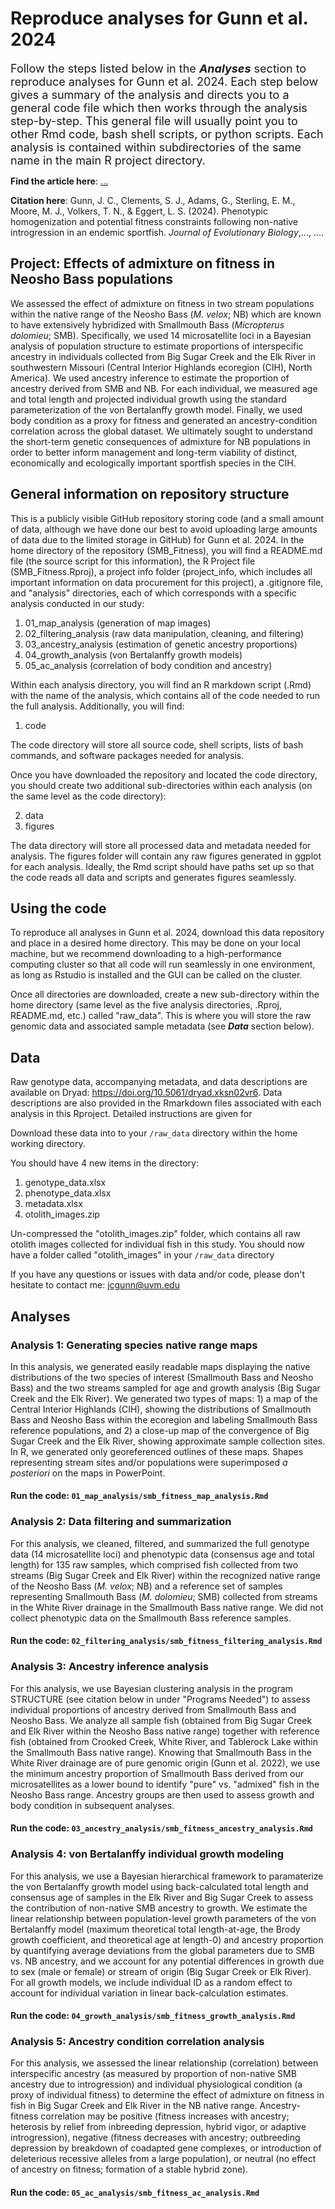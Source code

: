 # Reproduce analyses for Gunn et al. 2024
<font size="+1">Follow the steps listed below in the <b><i>Analyses</i></b> section to reproduce analyses for Gunn et al. 2024. Each step below gives a summary of the analysis and directs you to a general code file which then works through the analysis step-by-step. This general file will usually point you to other Rmd code, bash shell scripts, or python scripts. Each analysis is contained within subdirectories of the same name in the main R project directory.</font>

<b>Find the article here</b>: <a href="url">...</a> 

<b>Citation here</b>: Gunn, J. C., Clements, S. J., Adams, G., Sterling, E. M., Moore, M. J., Volkers, T. N., & Eggert, L. S. (2024). Phenotypic homogenization and potential fitness constraints following non-native introgression in an endemic sportfish. <i>Journal of Evolutionary Biology</i>,..., ....

## Project: Effects of admixture on fitness in Neosho Bass populations 
We assessed the effect of admixture on fitness in two stream populations within the native range of the Neosho Bass (<i>M. velox</i>; NB) which are known to have extensively hybridized with Smallmouth Bass (<i>Micropterus dolomieu</i>; SMB). Specifically, we used 14 microsatellite loci in a Bayesian analysis of population structure to estimate proportions of interspecific ancestry in individuals collected from Big Sugar Creek and the Elk River in southwestern Missouri (Central Interior Highlands ecoregion (CIH), North America). We used ancestry inference to estimate the proportion of ancestry derived from SMB and NB. For each individual, we measured age and total length and projected individual growth using the standard parameterization of the von Bertalanffy growth model. Finally, we used body condition as a proxy for fitness and generated an ancestry-condition correlation across the global dataset. We ultimately sought to understand the short-term genetic consequences of admixture for NB populations in order to better inform management and long-term viability of distinct, economically and ecologically important sportfish species in the CIH.

## General information on repository structure
This is a publicly visible GitHub repository storing code (and a small amount of data, although we have done our best to avoid uploading large amounts of data due to the limited storage in GitHub) for Gunn et al. 2024. In the home directory of the repository (SMB_Fitness), you will find a README.md file (the source script for this information), the R Project file (SMB_Fitness.Rproj), a project info folder (project_info, which includes all important information on data procurement for this project), a .gitignore file, and "analysis" directories, each of which corresponds with a specific analysis conducted in our study:

1) 01_map_analysis (generation of map images)
2) 02_filtering_analysis (raw data manipulation, cleaning, and filtering)
3) 03_ancestry_analysis (estimation of genetic ancestry proportions)
4) 04_growth_analysis (von Bertalanffy growth models)
5) 05_ac_analysis (correlation of body condition and ancestry)

Within each analysis directory, you will find an R markdown script (.Rmd) with the name of the analysis, which contains all of the code needed to run the full analysis. Additionally, you will find:

1) code

The code directory will store all source code, shell scripts, lists of bash commands, and software packages needed for analysis. 

Once you have downloaded the repository and located the code directory, you should create two additional sub-directories within each analysis (on the same level as the code directory):

2) data
3) figures

The data directory will store all processed data and metadata needed for analysis. The figures folder will contain any raw figures generated in ggplot for each analysis. Ideally, the Rmd script should have paths set up so that the code reads all data and scripts and generates figures seamlessly.

## Using the code
To reproduce all analyses in Gunn et al. 2024, download this data repository and place in a desired home directory. This may be done on your local machine, but we recommend downloading to a high-performance computing cluster so that all code will run seamlessly in one environment, as long as Rstudio is installed and the GUI can be called on the cluster.

Once all directories are downloaded, create a new sub-directory within the home directory (same level as the five analysis directories, .Rproj, README.md, etc.) called "raw_data". This is where you will store the raw genomic data and associated sample metadata (see <i><b>Data</i></b> section below).

## Data

Raw genotype data, accompanying metadata, and data descriptions are available on Dryad: https://doi.org/10.5061/dryad.xksn02vr6. Data descriptions are also provided in the Rmarkdown files associated with each analysis in this Rproject. Detailed instructions are given for 

Download these data into to your `/raw_data` directory within the home working directory.

You should have 4 new items in the directory: <br>

1.  genotype_data.xlsx <br>
2.  phenotype_data.xlsx <br>
3.  metadata.xlsx <br>
4.  otolith_images.zip <br>

Un-compressed the "otolith_images.zip" folder, which contains all raw otolith images collected for individual fish in this study. You should now have a folder called "otolith_images" in your `/raw_data` directory

If you have any questions or issues with data and/or code, please don't hesitate to contact me: jcgunn@uvm.edu

## Analyses

### Analysis 1: Generating species native range maps
In this analysis, we generated easily readable maps displaying the native distributions of the two species of interest (Smallmouth Bass and Neosho Bass) and the two streams sampled for age and growth analysis (Big Sugar Creek and the Elk River). We generated two types of maps: 1) a map of the Central Interior Highlands (CIH), showing the distributions of Smallmouth Bass and Neosho Bass within the ecoregion and labeling Smallmouth Bass reference populations, and 2) a close-up map of the convergence of Big Sugar Creek and the Elk River, showing approximate sample collection sites. In R, we generated only georeferenced outlines of these maps. Shapes representing stream sites and/or populations were superimposed <i>a posteriori</i> on the maps in PowerPoint.

#### Run the code: `01_map_analysis/smb_fitness_map_analysis.Rmd`

### Analysis 2: Data filtering and summarization
For this analysis, we cleaned, filtered, and summarized the full genotype data (14 microsatellite loci) and phenotypic data (consensus age and total length) for 135 raw samples, which comprised fish collected from two streams (Big Sugar Creek and Elk River) within the recognized native range of the Neosho Bass (<i>M. velox</i>; NB) and a reference set of samples representing Smallmouth Bass (<i>M. dolomieu</i>; SMB) collected from streams in the White River drainage in the Smallmouth Bass native range. We did not collect phenotypic data on the Smallmouth Bass reference samples.

#### Run the code: `02_filtering_analysis/smb_fitness_filtering_analysis.Rmd`

### Analysis 3: Ancestry inference analysis
For this analysis, we use Bayesian clustering analysis in the program STRUCTURE (see citation below in under "Programs Needed") to assess individual proportions of ancestry derived from Smallmouth Bass and Neosho Bass. We analyze all sample fish (obtained from Big Sugar Creek and Elk River within the Neosho Bass native range) together with reference fish (obtained from Crooked Creek, White River, and Tablerock Lake within the Smallmouth Bass native range). Knowing that Smallmouth Bass in the White River drainage are of pure genomic origin (Gunn et al. 2022), we use the minimum ancestry proportion of Smallmouth Bass derived from our microsatellites as a lower bound to identify "pure" vs. "admixed" fish in the Neosho Bass range. Ancestry groups are then used to assess growth and body condition in subsequent analyses.

#### Run the code: `03_ancestry_analysis/smb_fitness_ancestry_analysis.Rmd`

### Analysis 4: von Bertalanffy individual growth modeling
For this analysis, we use a Bayesian hierarchical framework to paramaterize the von Bertalanffy growth model using back-calculated total length and consensus age of samples in the Elk River and Big Sugar Creek to assess the contribution of non-native SMB ancestry to growth. We estimate the linear relationship between population-level growth parameters of the von Bertalanffy model (maximum theoretical total length-at-age, the Brody growth coefficient, and theoretical age at length-0) and ancestry proportion by quantifying average deviations from the global parameters due to SMB vs. NB ancestry, and we account for any potential differences in growth due to sex (male or female) or stream of origin (Big Sugar Creek or Elk River). For all growth models, we include individual ID as a random effect to account for individual variation in linear back-calculation estimates.

#### Run the code: `04_growth_analysis/smb_fitness_growth_analysis.Rmd`

### Analysis 5: Ancestry condition correlation analysis
For this analysis, we assessed the linear relationship (correlation) between interspecific ancestry (as measured by proportion of non-native SMB ancestry due to introgression) and individual physiological condition (a proxy of individual fitness) to determine the effect of admixture on fitness in fish in Big Sugar Creek and Elk River in the NB native range. Ancestry-fitness correlation may be positive (fitness increases with ancestry; heterosis by relief from inbreeding depression, hybrid vigor, or adaptive introgression), negative (fitness decreases with ancestry; outbreeding depression by breakdown of coadapted gene complexes, or introduction of deleterious recessive alleles from a large population), or neutral (no effect of ancestry on fitness; formation of a stable hybrid zone). 

#### Run the code: `05_ac_analysis/smb_fitness_ac_analysis.Rmd`
